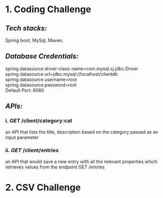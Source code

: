# 1. Coding Challenge

## *Tech stacks:*
Spring boot, MySql, Maven.

## *Database Credentials:*
spring.datasource.driver-class-name=com.mysql.cj.jdbc.Driver<br/>
spring.datasource.url=jdbc:mysql://localhost/clientdb <br/>
spring.datasource.username=root <br/>
spring.datasource.password=root <br/>
Default Port: 8080 <br/>


## *APIs:*
### i.    *GET* /client/category:cat  <br/>
an API that lists the title, description based on the category passed as an input
parameter

### ii.   *GET* /client/entries  <br/>
an API that would save a new entry with all the relevant properties which
retrieves values from the endpoint GET /entries




# 2. CSV Challenge




